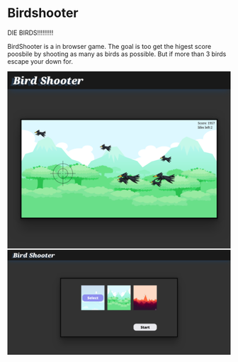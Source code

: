 # Birdshooter
 DIE BIRDS!!!!!!!!!


BirdShooter is a in browser game. The goal is too get the higest score
poosbile by shooting as many as birds as possible. But if more than 3 birds escape your down for.

![startscreen](screenshots/game.png)
![startscreen](screenshots/startScreen.png)


